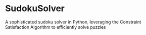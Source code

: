 # SudokuSolver
A sophisticated sudoku solver in Python, leveraging the Constraint Satisfaction Algorithm to efficiently solve puzzles
